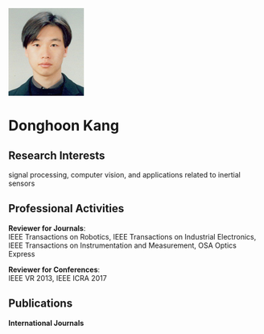 ![fig](https://raw.githubusercontent.com/kimbabmoowoo/kimbabmoowoo.github.io/master/dhk5.jpg)  
# Donghoon Kang 

## Research Interests  
signal processing, computer vision, and applications related to inertial sensors  

## Professional Activities  
**Reviewer for Journals**:   
IEEE Transactions on Robotics, IEEE Transactions on Industrial Electronics, IEEE Transactions on Instrumentation and Measurement, OSA Optics Express  

**Reviewer for Conferences**:  
IEEE VR 2013, IEEE ICRA 2017

## Publications  
**International Journals**
